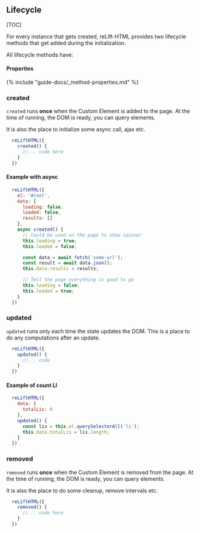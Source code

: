 
## Lifecycle

[TOC]

For every instance that gets created, reLift-HTML provides two lifecycle methods that get added during the initialization.

All lifecycle methods have:

#### Properties

{% include "guide-docs/_method-properties.md" %}

### created

`created` runs **once** when the Custom Element is added to the page. At the time of running, the DOM is ready, you can query elements. 

It is also the place to initialize some async call, ajax etc.

```js
  reLiftHTML({
    created() {
      //... code here
    }
  })
```

#### Example with async

```js
  reLiftHTML({
    el: '#root',
    data: {
      loading: false,
      loaded: false,
      results: []
    },
    async created() {
      // Could be used on the page to show spinner
      this.loading = true;
      this.loaded = false;

      const data = await fetch('some-url');
      const result = await data.json();
      this.data.results = results;

      // Tell the page everything is good to go
      this.loading = false;
      this.loaded = true;      
    }
  })
```

### updated

`updated` runs only each time the state updates the DOM. This is a place to do any computations after an update.

```js
  reLiftHTML({
    updated() {
      //... code 
    }
  })
```

#### Example of count LI

```js
  reLiftHTML({
    data: {
      totalLis: 0
    },
    updated() {
      const lis = this.el.querySelectorAll('li');
      this.data.totalLis = lis.length;
    }
  })
```

### removed

`removed` runs **once** when the Custom Element is removed from the page. At the time of running, the DOM is ready, you can query elements. 

It is also the place to do some cleanup, remove intervals etc.

```js
  reLiftHTML({
    removed() {
      //... code here
    }
  })
```
